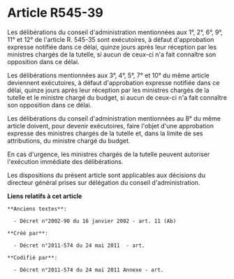 # Article R545-39

Les délibérations du conseil d'administration mentionnées aux 1°, 2°, 6°, 9°, 11° et 12° de l'article R. 545-35 sont
exécutoires, à défaut d'approbation expresse notifiée dans ce délai, quinze jours après leur réception par les ministres
chargés de la tutelle, si aucun de ceux-ci n'a fait connaître son opposition dans ce délai.

Les délibérations mentionnées aux 3°, 4°, 5°, 7° et 10° du même article deviennent exécutoires, à défaut d'approbation
expresse notifiée dans ce délai, quinze jours après leur réception par les ministres chargés de la tutelle et le ministre
chargé du budget, si aucun de ceux-ci n'a fait connaître son opposition dans ce délai.

Les délibérations du conseil d'administration mentionnées au 8° du même article doivent, pour devenir exécutoires, faire
l'objet d'une approbation expresse des ministres chargés de la tutelle et, dans la limite de ses attributions, du ministre
chargé du budget.

En cas d'urgence, les ministres chargés de la tutelle peuvent autoriser l'exécution immédiate des délibérations.

Les dispositions du présent article sont applicables aux décisions du directeur général prises sur délégation du conseil
d'administration.

**Liens relatifs à cet article**

	**Anciens textes**:

	  - Décret n°2002-90 du 16 janvier 2002 - art. 11 (Ab)

	**Créé par**:

	  - Décret n°2011-574 du 24 mai 2011  - art.

	**Codifié par**:

	  - Décret n°2011-574 du 24 mai 2011 Annexe - art.
